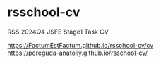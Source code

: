 # rsschool-cv  
RSS 2024Q4 JSFE Stage1 Task CV  

https://FactumEstFactum.github.io/rsschool-cv/cv  
https://pereguda-anatoliy.github.io/rsschool-cv/  

